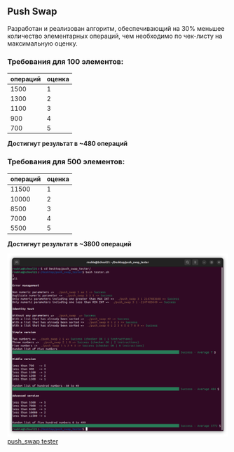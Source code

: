 ## Push Swap

Разработан и реализован алгоритм, обеспечивающий на 30% меньшее количество элементарных операций, чем необходимо по чек-листу на максимальную оценку.

### Требования для 100 элементов:
| операций | оценка |
| ------------- | ------------- |
| 1500 | 1 |
| 1300 | 2 |
| 1100 | 3 |
| 900 | 4 |
| 700 | 5 |

**Достигнут результат в ~480 операций**

### Требования для 500 элементов:
| операций | оценка |
| ------------- | ------------- |
| 11500 | 1 |
| 10000 | 2 |
| 8500 | 3 |
| 7000 | 4 |
| 5500 | 5 |

**Достигнут результат в ~3800 операций**

![push_swapt ester result](/images/push_swap_tester_result.png)
[push_swap tester](https://github.com/laisarena/push_swap_tester)
